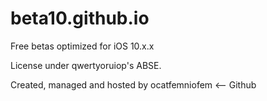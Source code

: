 # beta10.github.io
Free betas optimized for iOS 10.x.x

License under qwertyoruiop's ABSE. 

Created, managed and hosted by ocatfemniofem <-- Github